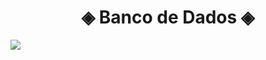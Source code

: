 
<div align="center">
    <h1> ◈ Banco de Dados ◈</h1>
</div>

<img src = "https://img.freepik.com/vetores-gratis/sala-de-servidores-icone-de-armazenamento-em-nuvem-datacenter-e-banco-de-dados-conceito-processo-de-troca-de-dados_39422-556.jpg?w=740&t=st=1691246423~exp=1691247023~hmac=a1e5084f7d7303b72fd3ba510edc8b239f3d96ebce7b5ed2d428db02574ea2ed">

